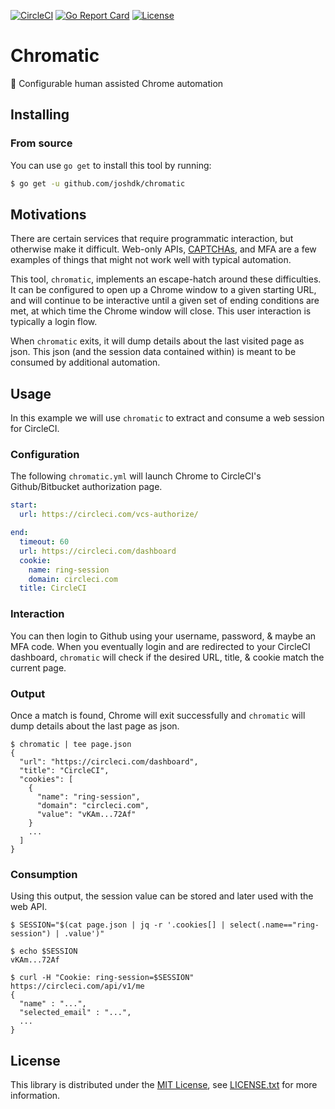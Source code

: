 [![CircleCI][circleci-badge]][circleci-link]
[![Go Report Card][go-report-card-badge]][go-report-card-link]
[![License][license-badge]][license-link]

# Chromatic

🍪 Configurable human assisted Chrome automation

## Installing

### From source

You can use `go get` to install this tool by running:

```bash
$ go get -u github.com/joshdk/chromatic
```

## Motivations

There are certain services that require programmatic interaction, but otherwise make it difficult. Web-only APIs, [CAPTCHAs](https://en.wikipedia.org/wiki/CAPTCHA), and MFA are a few examples of things that might not work well with typical automation.

This tool, `chromatic`, implements an escape-hatch around these difficulties. It can be configured to open up a Chrome window to a given starting URL, and will continue to be interactive until a given set of ending conditions are met, at which time the Chrome window will close. This user interaction is typically a login flow.

When `chromatic` exits, it will dump details about the last visited page as json. This json (and the session data contained within) is meant to be consumed by additional automation.

## Usage

In this example we will use `chromatic` to extract and consume a web session for CircleCI.

### Configuration

The following `chromatic.yml` will launch Chrome to CircleCI's Github/Bitbucket authorization page.

```yaml
start:
  url: https://circleci.com/vcs-authorize/

end:
  timeout: 60
  url: https://circleci.com/dashboard
  cookie:
    name: ring-session
    domain: circleci.com
  title: CircleCI
```

### Interaction

You can then login to Github using your username, password, & maybe an MFA code. When you eventually login and are redirected to your CircleCI dashboard, `chromatic` will check if the desired URL, title, & cookie match the current page.

### Output

Once a match is found, Chrome will exit successfully and `chromatic` will dump details about the last page as json.

```
$ chromatic | tee page.json
{
  "url": "https://circleci.com/dashboard",
  "title": "CircleCI",
  "cookies": [
    {
      "name": "ring-session",
      "domain": "circleci.com",
      "value": "vKAm...72Af"
    }
    ...
  ]
}
```

### Consumption

Using this output, the session value can be stored and later used with the web API.

```
$ SESSION="$(cat page.json | jq -r '.cookies[] | select(.name=="ring-session") | .value')"

$ echo $SESSION
vKAm...72Af

$ curl -H "Cookie: ring-session=$SESSION" https://circleci.com/api/v1/me
{
  "name" : "...",
  "selected_email" : "...",
  ...
}
```

## License

This library is distributed under the [MIT License][license-link], see [LICENSE.txt][license-file] for more information.

[circleci-badge]:         https://circleci.com/gh/joshdk/chromatic.svg?&style=shield
[circleci-link]:          https://circleci.com/gh/joshdk/chromatic/tree/master
[go-report-card-badge]:   https://goreportcard.com/badge/github.com/joshdk/chromatic
[go-report-card-link]:    https://goreportcard.com/report/github.com/joshdk/chromatic
[license-badge]:          https://img.shields.io/badge/license-MIT-green.svg
[license-file]:           https://github.com/joshdk/chromatic/blob/master/LICENSE.txt
[license-link]:           https://opensource.org/licenses/MIT

